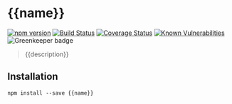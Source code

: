 # {{name}}

[![npm version](https://img.shields.io/npm/v/{{name}}.svg)](https://www.npmjs.com/package/{{name}}) [![Build Status](https://travis-ci.com/{{repoPath}}.svg?branch=master)](https://travis-ci.com/{{repoPath}}) [![Coverage Status](https://coveralls.io/repos/github/{{repoPath}}/badge.svg?branch=master)](https://coveralls.io/github/{{repoPath}}?branch=master) [![Known Vulnerabilities](https://snyk.io/test/npm/{{name}}/badge.svg)](https://snyk.io/test/npm/{{name}}) ![Greenkeeper badge](https://badges.greenkeeper.io/{{repoPath}}.svg)

> {{description}}

## Installation

```
npm install --save {{name}}
```
